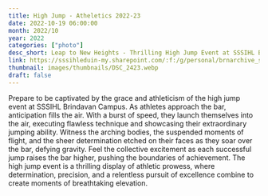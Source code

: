 ```yaml
---
title: High Jump - Atheletics 2022-23
date: 2022-10-19 06:00:00
month: 2022/10
year: 2022
categories: ["photo"]
desc_short: Leap to New Heights - Thrilling High Jump Event at SSSIHL Brindavan Campus - Grace, Technique, and Soaring Achievements
link: https://sssihleduin-my.sharepoint.com/:f:/g/personal/brnarchive_sssihl_edu_in/ErKMtlXyYi1MguM3VDpvLSoBV4jC6gEM6tIncExsdY5G3w?e=Uxa5d3
thumbnail: images/thumbnails/DSC_2423.webp
draft: false
---
```


Prepare to be captivated by the grace and athleticism of the high jump event at SSSIHL Brindavan Campus. As athletes approach the bar, anticipation fills the air. With a burst of speed, they launch themselves into the air, executing flawless technique and showcasing their extraordinary jumping ability. Witness the arching bodies, the suspended moments of flight, and the sheer determination etched on their faces as they soar over the bar, defying gravity. Feel the collective excitement as each successful jump raises the bar higher, pushing the boundaries of achievement. The high jump event is a thrilling display of athletic prowess, where determination, precision, and a relentless pursuit of excellence combine to create moments of breathtaking elevation.
